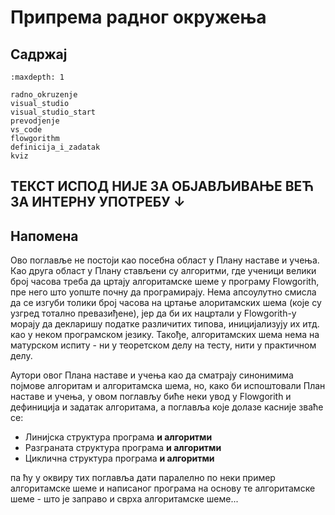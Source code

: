 # Припрема радног окружења

## Садржај

```{toctree}
:maxdepth: 1

radno_okruzenje
visual_studio
visual_studio_start
prevodjenje
vs_code
flowgorithm
definicija_i_zadatak
kviz
```

## ТЕКСТ ИСПОД НИЈЕ ЗА ОБЈАВЉИВАЊЕ ВЕЋ ЗА ИНТЕРНУ УПОТРЕБУ ↓

## Напомена

Ово поглавље не постоји као посебна област у Плану наставе и учења. Као друга
област у Плану стављени су алгоритми, где ученици велики број часова треба да
цртају алгоритамске шеме у програму Flowgorith, пре него што уопште почну да
програмирају. Нема апсоулутно смисла да се изгуби толики број часова на цртање
алоритамских шема (које су узгред тотално превазиђене), јер да би их нацртали
у Flowgorith-у морају да декларишу податке различитих типова, иницијализују их
итд. као у неком програмском језику. Такође, алгоритамских шема нема на
матурском испиту - ни у теоретском делу на тесту, нити у практичном делу.

Аутори овог Плана наставе и учења као да сматрају синонимима појмове алгоритам
и алгоритамска шема, но, како би испоштовали План наставе и учења, у овом
поглављу биће неки увод у Flowgorith и дефиниција и задатак алгоритама, а
поглавља које долазе касније зваће се:

- Линијска структура програма **и алгоритми**
- Разграната структура програма **и алгоритми**
- Циклична структура програма **и алгоритми**

па ћу у оквиру тих поглавља дати паралелно по неки пример алгоритамске шеме и
написаног програма на основу те алгоритамске шеме - што је заправо и сврха
алгоритамске шеме...
